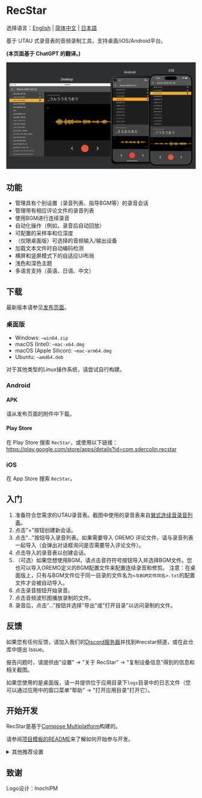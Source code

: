 # RecStar

选择语言：[English](README.md) | [简体中文](README-zhCN.md) | [日本語](README-ja.md)

基于 UTAU 式录音表的音频录制工具，支持桌面/iOS/Android平台。

**(本页面基于 ChatGPT 的翻译。)**

![platforms.png](readme_images/platforms.png)

## 功能

- 管理具有个别设置（录音列表、指导BGM等）的录音会话
- 管理带有相应评论文件的录音列表
- 使用BGM进行连续录音
- 自动化操作（例如，录音后自动回放）
- 可配置的采样率和位深度
- （仅限桌面版）可选择的音频输入/输出设备
- 加载文本文件时自动编码检测
- 横屏和竖屏模式下的自适应UI布局
- 浅色和深色主题
- 多语言支持（英语、日语、中文）

## 下载

最新版本请参见[发布页面](https://github.com/sdercolin/recstar/releases)。

### 桌面版

- Windows: `~win64.zip`
- macOS (Intel): `~mac-x64.dmg`
- macOS (Apple Silicon): `~mac-arm64.dmg`
- Ubuntu: `~amd64.deb`

对于其他类型的Linux操作系统，请尝试自行构建。

### Android

#### APK

请从发布页面的附件中下载。

#### Play Store

在 Play Store 搜索 `RecStar`，或使用以下链接：
https://play.google.com/store/apps/details?id=com.sdercolin.recstar

### iOS

在 App Store 搜索 `RecStar`。

## 入门

1. 准备符合您需求的UTAU录音表。截图中使用的录音表来自[巽式连续音录音列表](https://tatsu3.hateblo.jp/entry/ar426004)。
2. 点击"+"按钮创建新会话。
3. 点击"..."按钮导入录音列表。如果需要导入 OREMO 评论文件，请与录音列表一起导入（会弹出对话框询问是否需要导入评论文件）。
4. 点击导入的录音表以创建会话。
5. （可选）如果您想使用BGM，请点击音符符号按钮导入并选择BGM文件。您也可以导入OREMO定义的BGM配置文件来配置连续录音和修剪。
注意：在桌面版上，只有与BGM文件位于同一目录的文件名为`<与BGM文件同名>.txt`的配置文件才会被自动导入。
6. 点击录音按钮开始录音。
7. 点击音频波形图播放录制的文件。
8. 录音后，点击"..."按钮并选择"导出"或"打开目录"以访问录制的文件。

## 反馈

如果您有任何反馈，请加入我们的[Discord服务器](https://discord.gg/TyEcQ6P73y)并找到#recstar频道，或在此仓库中提出 Issue。

报告问题时，请提供由"设置" -> "关于 RecStar" -> "复制设备信息"得到的信息和相关截图。

如果您使用的是桌面版，请一并提供位于应用目录下`logs`目录中的日志文件（您可以通过应用中的窗口菜单"帮助" -> "打开应用目录"打开它）。

## 开始开发

RecStar是基于[Compose Multiplatform](https://github.com/JetBrains/compose-jb)构建的。

请参阅[项目模板的README](README-compose.md)来了解如何开始参与开发。

<details>
<summary>其他推荐设置</summary>

1. 安装`Kotlin KDoc Formatter`插件，并使用以下设置：
   ![KDoc Formatter设置](readme_images/kdoc_settings.png)
2. 运行 `./gradlew addKtlintFormatGitPreCommitHook` 一次，添加一个 pre-commit hook，它会在提交前自动格式化代码。
3. 如果在字符串定义文件（例如，[StringsEnglish.kt](shared/src/commonMain/kotlin/ui/string/StringEnglish.kt)）中，
如果您的 Android Studio 的 Formatter 总是将通配符导入转换为单个导入，请调整设置以允许 `ui.string` 包的通配符导入。

</details>

## 致谢

Logo设计：InochiPM
